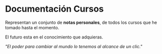 # Documentación Cursos
Representan un conjunto de **notas personales**, de todos los cursos que he tomado hasta el momento.

El futuro esta en el conocimiento que adquieras.

*"El poder para cambiar al mundo lo tenemos al alcance de un clic."*



